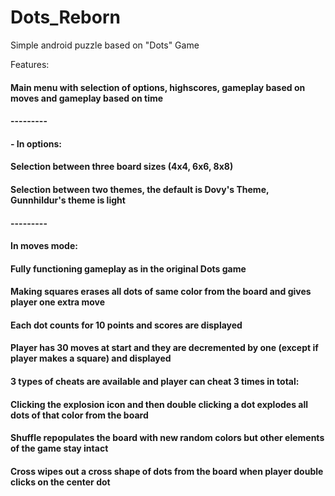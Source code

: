 # Dots_Reborn
Simple android puzzle based on "Dots" Game

Features:
#### Main menu with selection of options, highscores, gameplay based on moves and gameplay based on time
#### ---------
#### - In options:
#### Selection between three board sizes (4x4, 6x6, 8x8)
#### Selection between two themes, the default is Dovy's Theme, Gunnhildur's theme is light
#### ---------
#### In moves mode:
####  Fully functioning gameplay as in the original Dots game
####  Making squares erases all dots of same color from the board and gives player one extra move 
####  Each dot counts for 10 points and scores are displayed
####  Player has 30 moves at start and they are decremented by one (except if player makes a square) and displayed 
####  3 types of cheats are available and player can cheat 3 times in total:
####    Clicking the explosion icon and then double clicking a dot explodes all dots of that color from the board
####    Shuffle repopulates the board with new random colors but other elements of the game stay intact
####    Cross wipes out a cross shape of dots from the board when player double clicks on the center dot
####  



